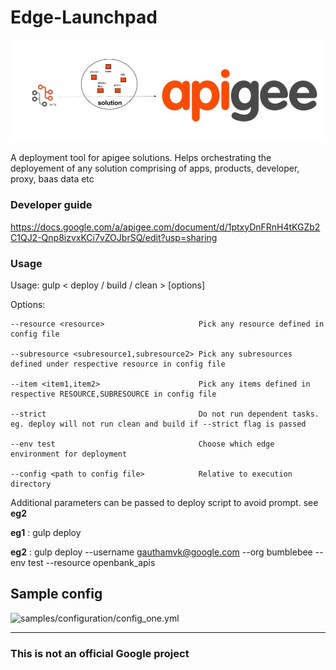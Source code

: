 # Edge-Launchpad
![](images/edge-launchpad-wall-image.png)

A deployment tool for apigee solutions. Helps orchestrating the deployement of any solution comprising of apps, products, developer, proxy, baas data etc

### Developer guide
https://docs.google.com/a/apigee.com/document/d/1ptxyDnFRnH4tKGZb2C1QJ2-Qnp8izvxKCi7vZOJbrSQ/edit?usp=sharing

### Usage

Usage: gulp < deploy / build / clean > [options]

Options: 

    --resource <resource>                     Pick any resource defined in config file

    --subresource <subresource1,subresource2> Pick any subresources defined under respective resource in config file 

    --item <item1,item2>                      Pick any items defined in respective RESOURCE,SUBRESOURCE in config file

    --strict                                  Do not run dependent tasks. eg. deploy will not run clean and build if --strict flag is passed 

    --env test                                Choose which edge environment for deployment

    --config <path to config file>            Relative to execution directory


Additional parameters can be passed to deploy script to avoid prompt. see **eg2**

**eg1** : gulp deploy

**eg2** : gulp deploy --username gauthamvk@google.com --org bumblebee --env test --resource openbank_apis


## Sample config
![samples/configuration/config_one.yml](samples/configuration/config_one.yml)

-------------------

### This is not an official Google project
